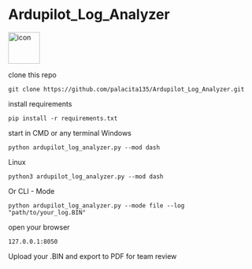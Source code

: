 # Ardupilot_Log_Analyzer
<img width="64" height="64" alt="icon" src="https://github.com/user-attachments/assets/4992b146-cbb6-422d-a1e1-2686b336cc0b" />

clone this repo
```
git clone https://github.com/palacita135/Ardupilot_Log_Analyzer.git
```
install requirements
```
pip install -r requirements.txt
```

start in CMD or any terminal
Windows
```
python ardupilot_log_analyzer.py --mod dash
```
Linux
```
python3 ardupilot_log_analyzer.py --mod dash
```

Or CLI - Mode
```
python ardupilot_log_analyzer.py --mode file --log "path/to/your_log.BIN"
```

open your browser
```
127.0.0.1:8050
```
Upload your .BIN and export to PDF for team review
